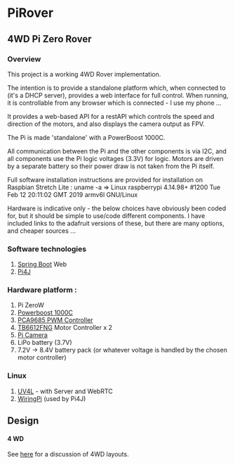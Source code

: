 # PiRover
## 4WD Pi Zero Rover
### Overview
This project is a working 4WD Rover implementation.

The intention is to provide a standalone platform which, when connected to (it's a DHCP server),
provides a web interface for full control.
When running, it is controllable from any browser which is connected - I use my phone ...

It provides a web-based API for a restAPI which controls the speed and direction of the motors, 
and also displays the camera output as FPV.

The Pi is made 'standalone' with a PowerBoost 1000C.

All communication between the Pi and the other components is via I2C, and all components use the 
Pi logic voltages (3.3V) for logic. Motors are driven by a separate battery so their power draw 
is not taken from the Pi itself.

Full software installation instructions are provided for installation on Raspbian Stretch Lite :
uname -a => Linux raspberrypi 4.14.98+ #1200 Tue Feb 12 20:11:02 GMT 2019 armv6l GNU/Linux

Hardware is indicative only - the below choices have obviously been coded for, but it should be 
simple to use/code different components.
I have included links to the adafruit versions of these, but there are many options, and cheaper
sources ...

### Software technologies
1. [Spring Boot](https://spring.io/projects/spring-boot) Web
2. [Pi4J](https://pi4j.com/1.2/index.html)

### Hardware platform :
1. Pi ZeroW
2. [Powerboost 1000C](https://www.adafruit.com/product/2465)
3. [PCA9685 PWM Controller](https://www.adafruit.com/product/815)
4. [TB6612FNG](https://www.adafruit.com/product/2448) Motor Controller x 2
5. [Pi Camera](https://thepihut.com/collections/raspberry-pi-camera/products/raspberry-pi-camera-module)
6. LiPo battery (3.7V)
7. 7.2V -> 8.4V battery pack (or whatever voltage is handled by the chosen motor controller)

### Linux
1. [UV4L](https://www.linux-projects.org/uv4l/) - with Server and WebRTC
2. [WiringPi](http://wiringpi.com) (used by Pi4J)

## Design
#### 4 WD
See [here](https://www.rakeshmondal.info/4-Wheel-Drive-Robot-Design) for a discussion of 4WD layouts.


